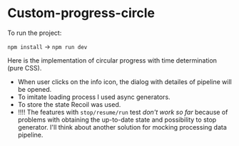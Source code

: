 # Custom-progress-circle

To run the project:

`npm install` -> `npm run dev`


Here is the implementation of circular progress with time determination (pure CSS). 

- When user clicks on the info icon, the dialog with detailes of pipeline will be opened.
- To imitate loading process I used async generators. 
- To store the state Recoil was used.
- !!!! The features with `stop/resume/run` test *don't work so far* because of problems with obtaining the up-to-date state and possibility to stop generator. I'll think about another solution for mocking processing data pipeline. 
